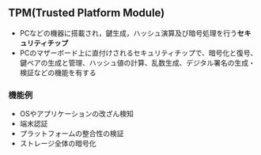 ## TPM(Trusted Platform Module)

- PCなどの機器に搭載され，鍵生成，ハッシュ演算及び暗号処理を行う**セキュリティチップ**
- PCのマザーボード上に直付けされるセキュリティチップで、暗号化と復号、鍵ペアの生成と管理、ハッシュ値の計算、乱数生成、デジタル署名の生成・検証などの機能を有する

### 機能例

- OSやアプリケーションの改ざん検知
- 端末認証
- プラットフォームの整合性の検証
- ストレージ全体の暗号化